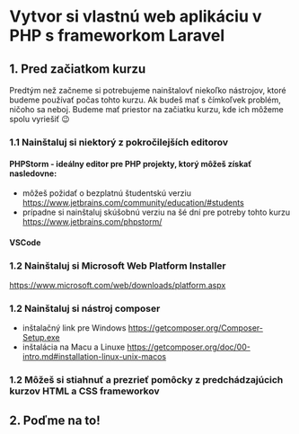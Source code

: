 # Vytvor si vlastnú web aplikáciu v PHP s frameworkom Laravel

## 1. Pred začiatkom kurzu

Predtým než začneme si potrebujeme nainštalovť niekoľko nástrojov, ktoré budeme používať počas tohto kurzu. 
Ak budeš mať s čímkoľvek problém, ničoho sa neboj. Budeme mať priestor na začiatku kurzu, kde ich môžeme spolu vyriešiť 😉

### 1.1 Nainštaluj si niektorý z pokročilejších editorov

#### PHPStorm - ideálny editor pre PHP projekty, ktorý môžeš získať nasledovne:

- môžeš požidať o bezplatnú študentskú verziu https://www.jetbrains.com/community/education/#students
- prípadne si nainštaluj skúšobnú verziu na šé dní pre potreby tohto kurzu https://www.jetbrains.com/phpstorm/

#### VSCode 


### 1.2 Nainštaluj si Microsoft Web Platform Installer

https://www.microsoft.com/web/downloads/platform.aspx

### 1.2 Nainštaluj si nástroj composer
- inštalačný link pre Windows https://getcomposer.org/Composer-Setup.exe
- inštalácia na Macu a Linuxe https://getcomposer.org/doc/00-intro.md#installation-linux-unix-macos

### 1.2 Môžeš si stiahnuť a prezrieť pomôcky z predchádzajúcich kurzov HTML a CSS frameworkov



## 2. Poďme na to!





